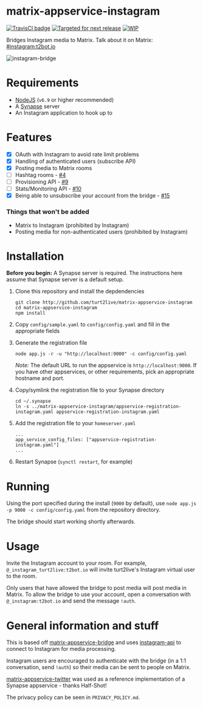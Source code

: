 # matrix-appservice-instagram

[![TravisCI badge](https://travis-ci.org/turt2live/matrix-appservice-instagram.svg?branch=master)](https://travis-ci.org/turt2live/matrix-appservice-instagram) 
[![Targeted for next release](https://badge.waffle.io/turt2live/matrix-appservice-instagram.png?label=sorted&title=Targeted+for+next+release)](https://waffle.io/turt2live/waffle-matrix?utm_source=badge)
[![WIP](https://badge.waffle.io/turt2live/matrix-appservice-instagram.png?label=wip&title=WIP)](https://waffle.io/turt2live/waffle-matrix?utm_source=badge)

Bridges Instagram media to Matrix. Talk about it on Matrix: [#instagram:t2bot.io](https://matrix.to/#/#instagram:t2bot.io)

![instagram-bridge](https://t2bot.io/_matrix/media/v1/download/t2l.io/NoXaWiWBsjtgmjZWmUjJYNfv)

# Requirements

* [NodeJS](https://nodejs.org/en/) (`v6.9` or higher recommended)
* A [Synapse](https://github.com/matrix-org/synapse) server
* An Instagram application to hook up to

# Features

* [x] OAuth with Instagram to avoid rate limit problems
* [x] Handling of authenticated users (subscribe API)
* [x] Posting media to Matrix rooms
* [ ] Hashtag rooms - [#4](https://github.com/turt2live/matrix-appservice-instagram/issues/4)
* [ ] Provisioning API - [#9](https://github.com/turt2live/matrix-appservice-instagram/issues/9)
* [ ] Stats/Monitoring API - [#10](https://github.com/turt2live/matrix-appservice-instagram/issues/10)
* [x] Being able to unsubscribe your account from the bridge - [#15](https://github.com/turt2live/matrix-appservice-instagram/issues/15)

### Things that won't be added

* Matrix to Instagram (prohibited by Instagram)
* Posting media for non-authenticated users (prohibited by Instagram)

# Installation

**Before you begin:** A Synapse server is required. The instructions here assume that Synapse server is a default setup.

1. Clone this repository and install the depdendencies
   ```
   git clone http://github.com/turt2live/matrix-appservice-instagram
   cd matrix-appservice-instagram
   npm install
   ```

2. Copy `config/sample.yaml` to `config/config.yaml` and fill in the appropriate fields
3. Generate the registration file
   ```
   node app.js -r -u "http://localhost:9000" -c config/config.yaml
   ```
   *Note:* The default URL to run the appservice is `http://localhost:9000`. If you have other appservices, or other requirements, pick an appropriate hostname and port.

4. Copy/symlink the registration file to your Synapse directory
   ```
   cd ~/.synapse
   ln -s ../matrix-appservice-instagram/appservice-registration-instagram.yaml appservice-registration-instagram.yaml
   ```

5. Add the registration file to your `homeserver.yaml`
   ```
   ...
   app_service_config_files: ["appservice-registration-instagram.yaml"]
   ...
   ```

6. Restart Synapse (`synctl restart`, for example)

# Running

Using the port specified during the install (`9000` by default), use `node app.js -p 9000 -c config/config.yaml` from the repository directory.

The bridge should start working shortly afterwards.

# Usage

Invite the Instagram account to your room. For example, `@_instagram_turt2live:t2bot.io` will invite turt2live's Instagram virtual user to the room.

Only users that have allowed the bridge to post media will post media in Matrix. To allow the bridge to use your account, open a conversation with `@_instagram:t2bot.io` and send the message `!auth`.

# General information and stuff

This is based off [matrix-appservice-bridge](https://github.com/matrix-org/matrix-appservice-bridge) and uses [instagram-api](https://www.npmjs.com/package/instagram-api) to connect to Instagram for media processing.

Instagram users are encouraged to authenticate with the bridge (in a 1:1 conversation, send `!auth`) so their media can be sent to people on Matrix.

[matrix-appservice-twitter](https://github.com/Half-Shot/matrix-appservice-twitter) was used as a reference implementation of a Synapse appservice - thanks Half-Shot!

The privacy policy can be seen in `PRIVACY_POLICY.md`.